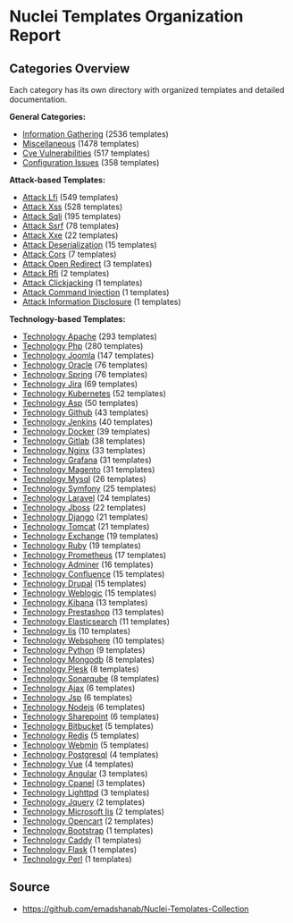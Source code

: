 # Nuclei Templates Organization Report

## Categories Overview

Each category has its own directory with organized templates and detailed documentation.

**General Categories:**
- [Information Gathering](./information-gathering/README.md) (2536 templates)
- [Miscellaneous](./miscellaneous/README.md) (1478 templates)
- [Cve Vulnerabilities](./cve-vulnerabilities/README.md) (517 templates)
- [Configuration Issues](./configuration-issues/README.md) (358 templates)

**Attack-based Templates:**
- [Attack Lfi](./attack-lfi/README.md) (549 templates)
- [Attack Xss](./attack-xss/README.md) (528 templates)
- [Attack Sqli](./attack-sqli/README.md) (195 templates)
- [Attack Ssrf](./attack-ssrf/README.md) (78 templates)
- [Attack Xxe](./attack-xxe/README.md) (22 templates)
- [Attack Deserialization](./attack-deserialization/README.md) (15 templates)
- [Attack Cors](./attack-cors/README.md) (7 templates)
- [Attack Open Redirect](./attack-open-redirect/README.md) (3 templates)
- [Attack Rfi](./attack-rfi/README.md) (2 templates)
- [Attack Clickjacking](./attack-clickjacking/README.md) (1 templates)
- [Attack Command Injection](./attack-command-injection/README.md) (1 templates)
- [Attack Information Disclosure](./attack-information-disclosure/README.md) (1 templates)

**Technology-based Templates:**
- [Technology Apache](./technology-apache/README.md) (293 templates)
- [Technology Php](./technology-php/README.md) (280 templates)
- [Technology Joomla](./technology-joomla/README.md) (147 templates)
- [Technology Oracle](./technology-oracle/README.md) (76 templates)
- [Technology Spring](./technology-spring/README.md) (76 templates)
- [Technology Jira](./technology-jira/README.md) (69 templates)
- [Technology Kubernetes](./technology-kubernetes/README.md) (52 templates)
- [Technology Asp](./technology-asp/README.md) (50 templates)
- [Technology Github](./technology-github/README.md) (43 templates)
- [Technology Jenkins](./technology-jenkins/README.md) (40 templates)
- [Technology Docker](./technology-docker/README.md) (39 templates)
- [Technology Gitlab](./technology-gitlab/README.md) (38 templates)
- [Technology Nginx](./technology-nginx/README.md) (33 templates)
- [Technology Grafana](./technology-grafana/README.md) (31 templates)
- [Technology Magento](./technology-magento/README.md) (31 templates)
- [Technology Mysql](./technology-mysql/README.md) (26 templates)
- [Technology Symfony](./technology-symfony/README.md) (25 templates)
- [Technology Laravel](./technology-laravel/README.md) (24 templates)
- [Technology Jboss](./technology-jboss/README.md) (22 templates)
- [Technology Django](./technology-django/README.md) (21 templates)
- [Technology Tomcat](./technology-tomcat/README.md) (21 templates)
- [Technology Exchange](./technology-exchange/README.md) (19 templates)
- [Technology Ruby](./technology-ruby/README.md) (19 templates)
- [Technology Prometheus](./technology-prometheus/README.md) (17 templates)
- [Technology Adminer](./technology-adminer/README.md) (16 templates)
- [Technology Confluence](./technology-confluence/README.md) (15 templates)
- [Technology Drupal](./technology-drupal/README.md) (15 templates)
- [Technology Weblogic](./technology-weblogic/README.md) (15 templates)
- [Technology Kibana](./technology-kibana/README.md) (13 templates)
- [Technology Prestashop](./technology-prestashop/README.md) (13 templates)
- [Technology Elasticsearch](./technology-elasticsearch/README.md) (11 templates)
- [Technology Iis](./technology-iis/README.md) (10 templates)
- [Technology Websphere](./technology-websphere/README.md) (10 templates)
- [Technology Python](./technology-python/README.md) (9 templates)
- [Technology Mongodb](./technology-mongodb/README.md) (8 templates)
- [Technology Plesk](./technology-plesk/README.md) (8 templates)
- [Technology Sonarqube](./technology-sonarqube/README.md) (8 templates)
- [Technology Ajax](./technology-ajax/README.md) (6 templates)
- [Technology Jsp](./technology-jsp/README.md) (6 templates)
- [Technology Nodejs](./technology-nodejs/README.md) (6 templates)
- [Technology Sharepoint](./technology-sharepoint/README.md) (6 templates)
- [Technology Bitbucket](./technology-bitbucket/README.md) (5 templates)
- [Technology Redis](./technology-redis/README.md) (5 templates)
- [Technology Webmin](./technology-webmin/README.md) (5 templates)
- [Technology Postgresql](./technology-postgresql/README.md) (4 templates)
- [Technology Vue](./technology-vue/README.md) (4 templates)
- [Technology Angular](./technology-angular/README.md) (3 templates)
- [Technology Cpanel](./technology-cpanel/README.md) (3 templates)
- [Technology Lighttpd](./technology-lighttpd/README.md) (3 templates)
- [Technology Jquery](./technology-jquery/README.md) (2 templates)
- [Technology Microsoft Iis](./technology-microsoft-iis/README.md) (2 templates)
- [Technology Opencart](./technology-opencart/README.md) (2 templates)
- [Technology Bootstrap](./technology-bootstrap/README.md) (1 templates)
- [Technology Caddy](./technology-caddy/README.md) (1 templates)
- [Technology Flask](./technology-flask/README.md) (1 templates)
- [Technology Perl](./technology-perl/README.md) (1 templates)

## Source

- https://github.com/emadshanab/Nuclei-Templates-Collection